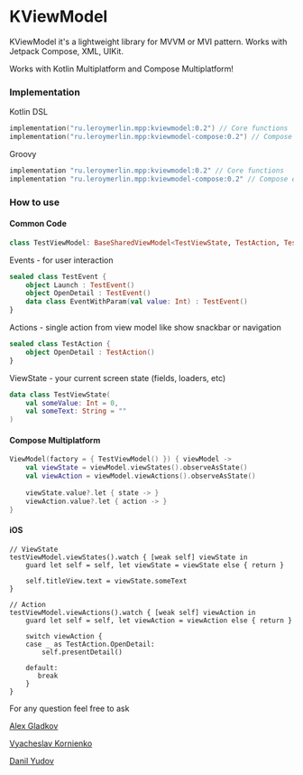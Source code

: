 # KViewModel

KViewModel it's a lightweight library for MVVM or MVI pattern. 
Works with Jetpack Compose, XML, UIKit. 

Works with Kotlin Multiplatform and Compose Multiplatform!

### Implementation

Kotlin DSL
```kotlin
implementation("ru.leroymerlin.mpp:kviewmodel:0.2") // Core functions
implementation("ru.leroymerlin.mpp:kviewmodel-compose:0.2") // Compose extensions
```

Groovy
```groovy
implementation "ru.leroymerlin.mpp:kviewmodel:0.2" // Core functions
implementation "ru.leroymerlin.mpp:kviewmodel-compose:0.2" // Compose extensions
```

### How to use

#### Common Code
```kotlin
class TestViewModel: BaseSharedViewModel<TestViewState, TestAction, TestEvent>()
```

Events - for user interaction
```kotlin
sealed class TestEvent {
    object Launch : TestEvent()
    object OpenDetail : TestEvent()
    data class EventWithParam(val value: Int) : TestEvent()
}
```

Actions - single action from view model like show snackbar or navigation
```kotlin
sealed class TestAction {
    object OpenDetail : TestAction()
}
```

ViewState - your current screen state (fields, loaders, etc)
```kotlin
data class TestViewState(
    val someValue: Int = 0,
    val someText: String = ""
)
```

#### Compose Multiplatform
```kotlin
ViewModel(factory = { TestViewModel() }) { viewModel ->
    val viewState = viewModel.viewStates().observeAsState()
    val viewAction = viewModel.viewActions().observeAsState()
    
    viewState.value?.let { state -> }
    viewAction.value?.let { action -> }
}
```

#### iOS 
```
// ViewState
testViewModel.viewStates().watch { [weak self] viewState in
    guard let self = self, let viewState = viewState else { return }
            
    self.titleView.text = viewState.someText 
}

// Action
testViewModel.viewActions().watch { [weak self] viewAction in
    guard let self = self, let viewAction = viewAction else { return }
            
    switch viewAction {
    case _ as TestAction.OpenDetail:
        self.presentDetail()
                
    default:
       break 
    }
}
```

For any question feel free to ask

[Alex Gladkov](aleksey.gladkov@leroymerlin.ru)

[Vyacheslav Kornienko](vyacheslav.kornienko@leroymerlin.ru)

[Danil Yudov](Danil.Iudov@leroymerlin.ru)
